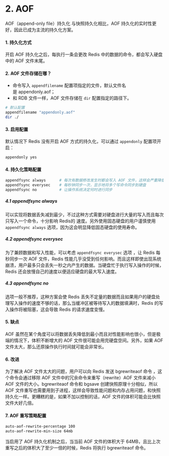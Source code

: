 # 2. AOF

AOF（append-only file）持久化
与快照持久化相比，AOF 持久化的实时性更好，因此已成为主流的持久化方案。


#### 1. 持久化方式
开启 AOF 持久化之后，每执行一条会更改 Redis 中的数据的命令，都会写入硬盘中的 AOF 文件末尾。

#### 2. AOF 文件存储在哪？
- 命令写入 `appendfilename` 配置项指定的文件，默认文件名是 appendonly.aof；
- 和 RDB 文件一样，AOF 文件存储在 `dir` 配置指定的路径下。

```bash
# 默认配置
appendfilename "appendonly.aof"
dir ./
```

#### 3. 启用配置
默认情况下 Redis 没有开启 AOF 方式的持久化，可以通过 `appendonly` 配置项开启：
```bash
appendonly yes
```

#### 4. 持久化策略配置
```bash
appendfsync always		# 每次有数据修改发生时都会写入 AOF 文件，这样会严重降低 Redis 的速度
appendfsync everysec	# 每秒钟同步一次，显示地将多个写命令同步到硬盘
appendfsync no			# 让操作系统决定何时进行同步
```

##### 4.1 appendfsync always
可以实现将数据丢失减到最少，不过这种方式需要对硬盘进行大量的写入而且每次只写入一个命令，十分影响 Redis的 速度。另外使用固态硬盘的用户谨慎使用 `appendfsync always` 选项，因为这会明显降低固态硬盘的使用寿命。

##### 4.2 appendfsync everysec
为了兼顾数据和写入性能，可以考虑 `appendfsync everysec` 选项 ，让 Redis 每秒同步一次 AOF 文件，Redis 性能几乎没受到任何影响。而且这样即使出现系统崩溃，用户最多只会丢失一秒之内产生的数据。当硬盘忙于执行写入操作的时候，Redis 还会放慢自己的速度以便适应硬盘的最大写入速度。

##### 4.3 appendfsync no
选项一般不推荐，这种方案会使 Redis 丢失不定量的数据而且如果用户的硬盘处理写入操作的速度不够的话，那么当缓冲区被等待写入的数据填满时，Redis 的写入操作将被阻塞，这会导致 Redis 的请求速度变慢。


#### 5. 缺点
AOF 虽然在某个角度可以将数据丢失降低到最小而且对性能影响也很小，但是极端的情况下，体积不断增大的 AOF 文件很可能会用完硬盘空间。另外，如果 AOF 文件太大，那么还原操作执行时间就可能会非常长。


#### 6. 改进
为了解决 AOF 文件太大的问题，用户可以向 Redis 发送 bgrewriteaof 命令 ，这个命令会通过移除 AOF 文件中的冗余命令来重写（rewrite）AOF 文件来减小 AOF 文件的大小。bgrewriteaof 命令和 bgsave 创建快照原理十分相似，所以 AOF 文件重写也需要用到子进程，这样会导致性能问题和内存占用问题，和快照持久化一样。更糟糕的是，如果不加以控制的话，AOF 文件的体积可能会比快照文件大好几倍。


#### 7. AOF 重写策略配置
```bash
auto-aof-rewrite-percentage 100
auto-aof-rewrite-min-size 64mb
```

当启用了 AOF 持久化机制之后，当当前 AOF 文件的体积大于 64MB，且比上次重写之后的体积大了至少一倍的时候，Redis 将执行 bgrewriteaof 命令。

